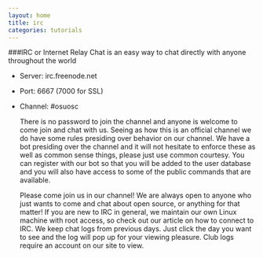 ```yaml
---
layout: home
title: irc
categories: tutorials
---
```


###IRC or Internet Relay Chat is an easy way to chat directly with anyone throughout the world

- Server: irc.freenode.net
- Port: 6667 (7000 for SSL)
- Channel: #osuosc

  There is no password to join the channel and anyone is welcome to come join and chat with us. Seeing as how this is an official channel we do have some rules presiding over behavior on our channel. We have a bot presiding over the channel and it will not hesitate to enforce these as well as common sense things, please just use common courtesy. You can register with our bot so that you will be added to the user database and you will also have access to some of the public commands that are available.

  Please come join us in our channel! We are always open to anyone who just wants to come and chat about open source, or anything for that matter! If you are new to IRC in general, we maintain our own Linux machine with root access, so check out our article on how to connect to IRC.
We keep chat logs from previous days. Just click the day you want to see and the log will pop up for your viewing pleasure. Club logs require an account on our site to view.
